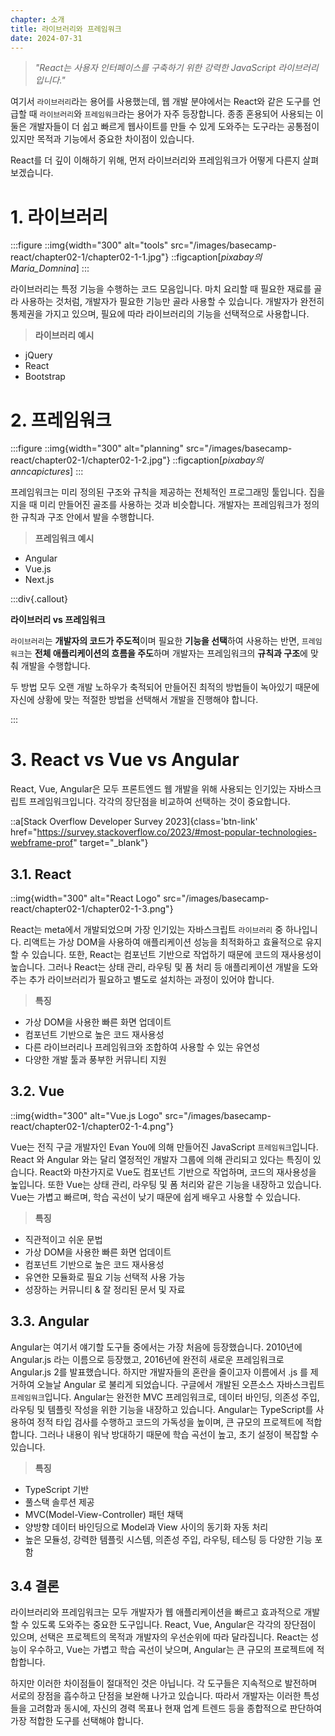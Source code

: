 ```yaml
---
chapter: 소개
title: 라이브러리와 프레임워크
date: 2024-07-31
---
```


> _"React는 사용자 인터페이스를 구축하기 위한 강력한 JavaScript 라이브러리입니다."_

여기서 `라이브러리`라는 용어를 사용했는데, 웹 개발 분야에서는 React와 같은 도구를 언급할 때 `라이브러리`와 `프레임워크`라는 용어가 자주 등장합니다. 종종 혼용되어 사용되는 이 둘은 개발자들이 더 쉽고 빠르게 웹사이트를 만들 수 있게 도와주는 도구라는 공통점이 있지만 목적과 기능에서 중요한 차이점이 있습니다.

React를 더 깊이 이해하기 위해, 먼저 라이브러리와 프레임워크가 어떻게 다른지 살펴보겠습니다.

# 1. 라이브러리

:::figure
::img{width="300" alt="tools" src="/images/basecamp-react/chapter02-1/chapter02-1-1.jpg"}
::figcaption[*pixabay의 Maria_Domnina*]
:::

라이브러리는 특정 기능을 수행하는 코드 모음입니다. 마치 요리할 때 필요한 재료를 골라 사용하는 것처럼, 개발자가 필요한 기능만 골라 사용할 수 있습니다. 개발자가 완전히 통제권을 가지고 있으며, 필요에 따라 라이브러리의 기능을 선택적으로 사용합니다.

> **라이브러리 예시**

- jQuery
- React
- Bootstrap

# 2. 프레임워크

:::figure
::img{width="300" alt="planning" src="/images/basecamp-react/chapter02-1/chapter02-1-2.jpg"}
::figcaption[*pixabay의 anncapictures*]
:::

프레임워크는 미리 정의된 구조와 규칙을 제공하는 전체적인 프로그래밍 툴입니다. 집을 지을 때 미리 만들어진 골조를 사용하는 것과 비슷합니다. 개발자는 프레임워크가 정의한 규칙과 구조 안에서 발을 수행합니다.

> **프레임워크 예시**

- Angular
- Vue.js
- Next.js

:::div{.callout}

**라이브러리 vs 프레임워크**

`라이브러리`는 **개발자의 코드가 주도적**이며 필요한 **기능을 선택**하여 사용하는 반면, `프레임워크`는 **전체 애플리케이션의 흐름을 주도**하며 개발자는 프레임워크의 **규칙과 구조**에 맞춰 개발을 수행합니다.

두 방법 모두 오랜 개발 노하우가 축적되어 만들어진 최적의 방법들이 녹아있기 때문에 자신에 상황에 맞는 적절한 방법을 선택해서 개발을 진행해야 합니다.

:::

# 3. React vs Vue vs Angular

React, Vue, Angular은 모두 프론트엔드 웹 개발을 위해 사용되는 인기있는 자바스크립트 프레임워크입니다. 각각의 장단점을 비교하여 선택하는 것이 중요합니다.

::a[Stack Overflow Developer Survey 2023]{class='btn-link' href="https://survey.stackoverflow.co/2023/#most-popular-technologies-webframe-prof" target="\_blank"}

## 3.1. React

::img{width="300" alt="React Logo" src="/images/basecamp-react/chapter02-1/chapter02-1-3.png"}

React는 meta에서 개발되었으며 가장 인기있는 자바스크립트 `라이브러리` 중 하나입니다. 리액트는 가상 DOM을 사용하여 애플리케이션 성능을 최적화하고 효율적으로 유지할 수 있습니다. 또한, React는 컴포넌트 기반으로 작업하기 때문에 코드의 재사용성이 높습니다. 그러나 React는 상태 관리, 라우팅 및 폼 처리 등 애플리케이션 개발을 도와주는 추가 라이브러리가 필요하고 별도로 설치하는 과정이 있어야 합니다.

> **특징**

- 가상 DOM을 사용한 빠른 화면 업데이트
- 컴포넌트 기반으로 높은 코드 재사용성
- 다른 라이브러리나 프레임워크와 조합하여 사용할 수 있는 유연성
- 다양한 개발 툴과 풍부한 커뮤니티 지원

## 3.2. Vue

::img{width="300" alt="Vue.js Logo" src="/images/basecamp-react/chapter02-1/chapter02-1-4.png"}

Vue는 전직 구글 개발자인 Evan You에 의해 만들어진 JavaScript `프레임워크`입니다. React 와 Angular 와는 달리 열정적인 개발자 그룹에 의해 관리되고 있다는 특징이 있습니다. React와 마찬가지로 Vue도 컴포넌트 기반으로 작업하며, 코드의 재사용성을 높입니다. 또한 Vue는 상태 관리, 라우팅 및 폼 처리와 같은 기능을 내장하고 있습니다. Vue는 가볍고 빠르며, 학습 곡선이 낮기 때문에 쉽게 배우고 사용할 수 있습니다.

> **특징**

- 직관적이고 쉬운 문법
- 가상 DOM을 사용한 빠른 화면 업데이트
- 컴포넌트 기반으로 높은 코드 재사용성
- 유연한 모듈화로 필요 기능 선택적 사용 가능
- 성장하는 커뮤니티 & 잘 정리된 문서 및 자료

## 3.3. Angular

Angular는 여기서 얘기할 도구들 중에서는 가장 처음에 등장했습니다. 2010년에 Angular.js 라는 이름으로 등장했고, 2016년에 완전히 새로운 프레임워크로 Angular.js 2를 발표했습니다. 하지만 개발자들의 혼란을 줄이고자 이름에서 .js 를 제거하여 오늘날 Angular 로 불리게 되었습니다. 구글에서 개발된 오픈소스 자바스크립트 `프레임워크`입니다. Angular는 완전한 MVC 프레임워크로, 데이터 바인딩, 의존성 주입, 라우팅 및 템플릿 작성을 위한 기능을 내장하고 있습니다. Angular는 TypeScript를 사용하여 정적 타입 검사를 수행하고 코드의 가독성을 높이며, 큰 규모의 프로젝트에 적합합니다. 그러나 내용이 워낙 방대하기 때문에 학습 곡선이 높고, 초기 설정이 복잡할 수 있습니다.

> **특징**

- TypeScript 기반
- 풀스택 솔루션 제공
- MVC(Model-View-Controller) 패턴 채택
- 양방향 데이터 바인딩으로 Model과 View 사이의 동기화 자동 처리
- 높은 모듈성, 강력한 템플릿 시스템, 의존성 주입, 라우팅, 테스팅 등 다양한 기능 포함

## 3.4 결론

라이브러리와 프레임워크는 모두 개발자가 웹 애플리케이션을 빠르고 효과적으로 개발할 수 있도록 도와주는 중요한 도구입니다. React, Vue, Angular은 각각의 장단점이 있으며, 선택은 프로젝트의 목적과 개발자의 우선순위에 따라 달라집니다. React는 성능이 우수하고, Vue는 가볍고 학습 곡선이 낮으며, Angular는 큰 규모의 프로젝트에 적합합니다.

하지만 이러한 차이점들이 절대적인 것은 아닙니다. 각 도구들은 지속적으로 발전하며 서로의 장점을 흡수하고 단점을 보완해 나가고 있습니다. 따라서 개발자는 이러한 특성들을 고려함과 동시에, 자신의 경력 목표나 현재 업계 트렌드 등을 종합적으로 판단하여 가장 적합한 도구를 선택해야 합니다.
